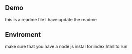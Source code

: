 ## Demo
this is a readme file
I have update the readme


## Enviroment

make sure that you have a node js instal for index.html to run

